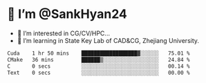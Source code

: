 # 👋 I’m @SankHyan24

- 👀 I’m interested in CG/CV/HPC...
- 🌱 I’m learning in State Key Lab of CAD&CG, Zhejiang University.

<!---
SankHyan24/SankHyan24 is a ✨ special ✨ repository because its `README.md` (this file) appears on your GitHub profile.
You can click the Preview link to take a look at your changes.
--->
<!--START_SECTION:waka-->

```txt
Cuda    1 hr 50 mins    ██████████████████▓░░░░░░   75.01 %
CMake   36 mins         ██████▒░░░░░░░░░░░░░░░░░░   24.84 %
C       0 secs          ░░░░░░░░░░░░░░░░░░░░░░░░░   00.14 %
Text    0 secs          ░░░░░░░░░░░░░░░░░░░░░░░░░   00.00 %
```

<!--END_SECTION:waka-->
